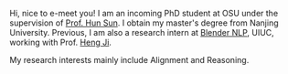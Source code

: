 Hi, nice to e-meet you! I am an incoming PhD student at OSU under the supervision of [Prof. Hun Sun](https://u.osu.edu/ihudas/people/). I obtain my master's degree from Nanjing University. Previous, I am also a research intern at [Blender NLP](https://blender.cs.illinois.edu/), UIUC, working with Prof. [Heng Ji](https://scholar.google.com/citations?user=z7GCqT4AAAAJ&hl=en).

My research interests mainly include Alignment and Reasoning.

